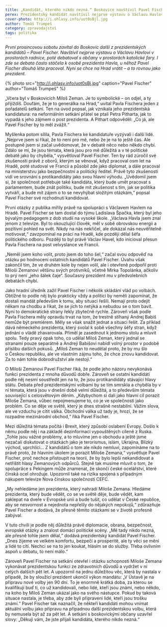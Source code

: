 ```yaml
---
title: „Kandidát, kterého nikdo nezná.“ Boskovice navštívil Pavel Fischer
perex: Prezidentský kandidát navštívil nejprve výstavu o Václavu Havlovi v prostorách radnice, poté debatoval s občany v prostorách katolické fary.
cover-photo: http://i.ohlasy.info/uot0sBjl.jpg
author: Tomáš Trumpeš
category: zpravodajství
tags: politika
---
```


*První prosincovou sobotu zavítal do Boskovic další z prezidentských kandidátů – Pavel Fischer. Navštívil nejprve výstavu o Václavu Havlovi v prostorách radnice, poté debatoval s občany v prostorách katolické fary. I zde se debata často stáčela k osobě prezidenta Havla, u něhož Pavel Fischer dlouhá léta pracoval. Nyní se chce na Hrad vrátit – a to rovnou jako prezident.*

{% photo src="http://i.ohlasy.info/uot0sBj.jpg" caption="Pavel Fischer" author="Tomáš Trumpeš" %}

„Včera byl v Boskovicích Miloš Zeman. Je to symbolické – on odjel, a ty přijíždíš. Doufám, že je to generálka na Hrad,“ uvítal Pavla Fischera jeden z pořadatelů setkání. Ten na úvod popsal, jak vznikala jeho prezidentská kandidatura: na neformálním setkání přátel se ptali Petra Pitharta, jak to vypadá s jeho zájmem o post prezidenta. A Pithart odpověděl: „Co já, ale Pavel Fischer by to měl zvážit.“

Myšlenka potom sílila, Pavla Fischera ke kandidatuře vyzývali i další lidé. „Nejprve jsem si říkal, že to není pro mě, nebo že je na to ještě čas. Ale postupně jsem si začal uvědomovat, že v debatě něco nebo někdo chybí. Zdálo se mi, že jsou témata, která jsou pro mě důležitá a v té politické debatě jako by chyběla,“ vysvětloval Pavel Fischer. Ten by rád zúročil své zkušenosti právě z oborů, kterým se věnoval, když pracoval osm let na Hradě, poté studoval ve Francii a působil zde jako diplomat, a dále pracoval na ministerstvu jako bezpečnostní a politický ředitel. Právě tyto zkušenosti vidí ve srovnání s protikandidáty jako svou hlavní výhodu. „Uvědomil jsem si, že společnost potřebuje také kandidáta, který bude umět pracovat s parlamentem, bude znát politiku, bude mít zkušenost s tím, jak se politika vytváří, a bude mít zájem o to se nevyhýbat složitým otázkám,“ popsal Pavel Fischer své rozhodnutí kandidovat.

První otázky z publika mířily právě na spolupráci s Václavem Havlem na Hradě. Pavel Fischer se tam dostal do týmu Ladislava Špačka, který byl jeho bývalým pedagogem z dob studií na vysoké škole. „Václava Havla jsem znal jenom z televize. Byl to okouzlující člověk, měl v sobě obrovskou energii a pozitivní pohled na svět. Nikdy na nás nekřičel, ale dokázal nás neuvěřitelně motivovat,“ zavzpomínal na práci na Hradě, kde později dělal šéfa politického odboru. Později to byl právě Václav Havel, kdo inicioval přesun Pavla Fischera na post velvyslance ve Francii.

„Neměl jsem koho volit, proto jsem do toho šel,“ začal svou odpověď na otázku po hodnocení ostatních kandidátů Pavel Fischer. Úvahu však zakončil tím, že ve druhém kole by nejen volil, ale i otevřeně podpořil proti Miloši Zemanovi většinu svých protivníků, včetně Mirka Topolánka, ačkoliv to prý není „jeho šálek čaje“. Současný prezident mu v předvolebních debatách chybí.

Jako hradní úředník zažil Pavel Fischer i několik skládání vlád po volbách. Obtížné to podle něj bylo prakticky vždy a politici by neměli zapomínat, že dostali mandát především k tomu, aby situaci řešili. Nemají proto odejít někam na chodbu a říkat, že se jich to netýká a nebudou se o tom bavit. Nyní to demokratické strany řekly zbytečně rychle. Zároveň však podle Pavla Fischera měly opravdu trvat na tom, že trestně stíhaný Andrej Babiš nemůže být premiérem. Měly se však snažit jednat a situaci řešit. Za příklad dává německého prezidenta, který svolal k sobě všechny šéfy stran, když jednání o vládě zhavarovala. Přiměl je zasednout k jednomu stolu a mluvit spolu. Tedy pravý opak toho, co udělal Miloš Zeman, který jednal se stranami pouze separátně a Andreji Babišovi nabídl volný prostor v podobě příslibu dalších pokusů. „Miloš Zeman to neudělal proto, že by mu šlo o Českou republiku, ale ve vlastním zájmu toho, že chce znovu kandidovat. Za to nám tohle dobrodružství ale nestojí.“

O Miloši Zemanovi Pavel Fischer říká, že podle jeho názoru nevykonává funkci prezidenta z mnoha důvodů dobře. Zároveň se ostatní kandidáti podle něj nesmí soustředit jen na to, že jsou protikandidáty stávající hlavy státu. Debata před prezidentskými volbami by se tím smrskla a chyběla by v ní témata, která jsou v dnešní době velmi důležitá, a to především témata související s celosvětovým děním. „Kdybychom si dali jako hlavní cíl porazit Miloše Zemana, vůbec nepojmenujeme to, co je ve společnosti jako problém. Co se děje ve světě, který je dnes strašně nestabilní. Vážím slova, ale ve vzduchu je cítit válka. Obchodní válka už tady je, hrozí, že se rozpadne mezinárodní obchod,“ říká Pavel Fischer.

Mezi důležitá témata počítá i Brexit, který způsobí oslabení Evropy. Došlo k němu podle něj i na základě dezinformací vypouštěných cíleně z Ruska. „Tohle jsou vážné problémy, a to mluvíme jen o obchodu a ještě jsme nezačali diskutovat o otázkách jako je terorismus, islám, Ukrajina, Blízký východ, uprchlíci… Z kandidátů o tom ale nikdo nemluví, zapomínáme na to právě proto, že hlavním úkolem je porazit Miloše Zemana,“ vysvětluje Pavel Fischer, proč nechce přistoupit na teorii, že by bylo lepší nekandidovat a netříštit hlasy Zemanových odpůrců. Stejně tak musíme mluvit o tom, že spolupráce s Pekingem může znamenat, že skončí české ocelářství, které čínská ocel ohrožuje. Upozornil také na rizika spojená s případným nákupem televize Nova čínskou společností CEFC.

„My nehledáme jen prezidenta, který nahradí Miloše Zemana. Hledáme prezidenta, který bude vědět, co se ve světě děje, bude vědět, kam zaklepat na dveře v Evropské unii a bude tušit, co udělat v České republice, aby se nesvornost a nejednota nepřelily do nějakých nepokojů,“ zdůrazňuje Pavel Fischer a dodává, že přesně těmito otázkami se v životě profesně zabýval. 

V tuto chvíli je podle něj důležitá právě diplomacie, obrana, bezpečnost, evropské otázky a znalost domácí politické scény. „Mě tady nikdo nezná, ale přesně tohle jsem dělal,“ dodává prezidentský kandidát Pavel Fischer. „Dnes žijeme ve velkém komfortu, bezpečí a prosperitě, ale ty věci se mění a lidé to cítí. Nechci se na to jen koukat, hlásím se do služby. Třeba ovlivním aspoň u debatu, to není málo.“

Zároveň Pavel Fischer na setkání otevřel i otázku schopnosti Miloše Zemana vykonávat prezidentskou funkci ze zdravotních důvodů a vydržet v ní celých dalších pět let. A upozornil na jednu důležitou věc, která by nastala v případě, že by sloužící prezident ukončil výkon mandátu: „V Ústavě je na přípravu nové volby jen 90 dní. To je enormně krátká doba, za kterou se kvalifikují buď ti, co už kandidovali, nebo lidé, kteří jsou známí, nebo někdo, na koho by Miloš Zeman ukázal jako na svého nástupce. Pokud by taková situace nastala, je třeba, aby zde byli připraveni lidé, kteří jsou trošku známí.“ Pavel Fischer tak naznačil, že někteří kandidáti mohou vnímat aktuální volbu jako přípravu na případnou další prezidentskou volbu, která by nemusela být až za pět let. A setkání s boskovickými občany uzavřel slovy: „Děkuji vám, že jste přijali kandidáta, kterého nikdo nezná.“